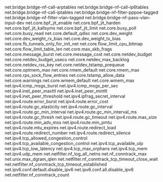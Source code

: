 net.bridge.bridge-nf-call-arptables
net.bridge.bridge-nf-call-ip6tables
net.bridge.bridge-nf-call-iptables
net.bridge.bridge-nf-filter-pppoe-tagged
net.bridge.bridge-nf-filter-vlan-tagged
net.bridge.bridge-nf-pass-vlan-input-dev
net.core.bpf_jit_enable
net.core.bpf_jit_harden
net.core.bpf_jit_kallsyms
net.core.bpf_jit_limit
net.core.busy_poll
net.core.busy_read
net.core.default_qdisc
net.core.dev_weight
net.core.dev_weight_rx_bias
net.core.dev_weight_tx_bias
net.core.fb_tunnels_only_for_init_net
net.core.flow_limit_cpu_bitmap
net.core.flow_limit_table_len
net.core.max_skb_frags
net.core.message_burst
net.core.message_cost
net.core.netdev_budget
net.core.netdev_budget_usecs
net.core.netdev_max_backlog
net.core.netdev_rss_key
net.core.netdev_tstamp_prequeue
net.core.optmem_max
net.core.rmem_default
net.core.rmem_max
net.core.rps_sock_flow_entries
net.core.tstamp_allow_data
net.core.warnings
net.core.wmem_default
net.core.wmem_max
net.ipv4.icmp_msgs_burst
net.ipv4.icmp_msgs_per_sec
net.ipv4.inet_peer_maxttl
net.ipv4.inet_peer_minttl
net.ipv4.inet_peer_threshold
net.ipv4.ipfrag_secret_interval
net.ipv4.route.error_burst
net.ipv4.route.error_cost
net.ipv4.route.gc_elasticity
net.ipv4.route.gc_interval
net.ipv4.route.gc_min_interval
net.ipv4.route.gc_min_interval_ms
net.ipv4.route.gc_thresh
net.ipv4.route.gc_timeout
net.ipv4.route.max_size
net.ipv4.route.min_adv_mss
net.ipv4.route.min_pmtu
net.ipv4.route.mtu_expires
net.ipv4.route.redirect_load
net.ipv4.route.redirect_number
net.ipv4.route.redirect_silence
net.ipv4.tcp_allowed_congestion_control
net.ipv4.tcp_available_congestion_control
net.ipv4.tcp_available_ulp
net.ipv4.tcp_low_latency
net.ipv4.tcp_max_orphans
net.ipv4.tcp_mem
net.ipv4.udp_mem
net.netfilter.nf_log_all_netns
net.nf_conntrack_max
net.unix.max_dgram_qlen
net.netfilter.nf_conntrack_tcp_timeout_close_wait
net.netfilter.nf_conntrack_tcp_timeout_established
net.ipv6.conf.default.disable_ipv6
net.ipv6.conf.all.disable_ipv6
net.netfilter.nf_conntrack_count